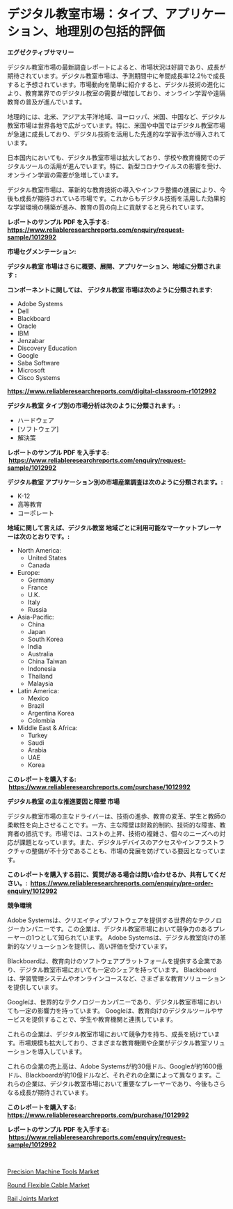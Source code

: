 <p><h1>デジタル教室市場：タイプ、アプリケーション、地理別の包括的評価</h1></p><p><strong>エグゼクティブサマリー</strong></p>
<p><p>デジタル教室市場の最新調査レポートによると、市場状況は好調であり、成長が期待されています。デジタル教室市場は、予測期間中に年間成長率12.2％で成長すると予想されています。市場動向を簡単に紹介すると、デジタル技術の進化により、教育業界でのデジタル教室の需要が増加しており、オンライン学習や遠隔教育の普及が進んでいます。</p><p>地理的には、北米、アジア太平洋地域、ヨーロッパ、米国、中国など、デジタル教室市場は世界各地で広がっています。特に、米国や中国ではデジタル教室市場が急速に成長しており、デジタル技術を活用した先進的な学習手法が導入されています。</p><p>日本国内においても、デジタル教室市場は拡大しており、学校や教育機関でのデジタルツールの活用が進んでいます。特に、新型コロナウイルスの影響を受け、オンライン学習の需要が急増しています。</p><p>デジタル教室市場は、革新的な教育技術の導入やインフラ整備の進展により、今後も成長が期待されている市場です。これからもデジタル技術を活用した効果的な学習環境の構築が進み、教育の質の向上に貢献すると見られています。</p></p>
<p><strong>レポートのサンプル PDF を入手する: <a href="https://www.reliableresearchreports.com/enquiry/request-sample/1012992">https://www.reliableresearchreports.com/enquiry/request-sample/1012992</a></strong></p>
<p><strong>市場セグメンテーション:</strong></p>
<p><strong> デジタル教室 市場はさらに概要、展開、アプリケーション、地域に分類されます :</strong></p>
<p><strong>コンポーネントに関しては、 デジタル教室 市場は次のように分類されます: &nbsp;</strong></p>
<p><ul><li>Adobe Systems</li><li>Dell</li><li>Blackboard</li><li>Oracle</li><li>IBM</li><li>Jenzabar</li><li>Discovery Education</li><li>Google</li><li>Saba Software</li><li>Microsoft</li><li>Cisco Systems</li></ul></p>
<p><strong><a href="https://www.reliableresearchreports.com/digital-classroom-r1012992">https://www.reliableresearchreports.com/digital-classroom-r1012992</a></strong></p>
<p><strong> デジタル教室 タイプ別の市場分析は次のように分類されます。:</strong></p>
<p><ul><li>ハードウェア</li><li>[ソフトウェア]</li><li>解決策</li></ul></p>
<p><strong>レポートのサンプル PDF を入手する: &nbsp;<a href="https://www.reliableresearchreports.com/enquiry/request-sample/1012992">https://www.reliableresearchreports.com/enquiry/request-sample/1012992</a></strong></p>
<p><strong> デジタル教室 アプリケーション別の市場産業調査は次のように分類されます。:</strong></p>
<p><ul><li>K-12</li><li>高等教育</li><li>コーポレート</li></ul></p>
<p><strong>地域に関して言えば、デジタル教室 地域ごとに利用可能なマーケットプレーヤーは次のとおりです。:</strong></p>
<p><ul>
    <li>
        North America:
        <ul>
            <li>United States</li>
            <li>Canada</li>
        </ul>
    </li>
    <li>
        Europe:
        <ul>
            <li>Germany</li>
            <li>France</li>
            <li>U.K.</li>
            <li>Italy</li>
            <li>Russia</li>
        </ul>
    </li>
    <li>
        Asia-Pacific:
        <ul>
            <li>China</li>
            <li>Japan</li>
            <li>South Korea</li>
            <li>India</li>
            <li>Australia</li>
            <li>China Taiwan</li>
            <li>Indonesia</li>
            <li>Thailand</li>
            <li>Malaysia</li>
        </ul>
    </li>
    <li>
        Latin America:
        <ul>
            <li>Mexico</li>
            <li>Brazil</li>
            <li>Argentina Korea</li>
            <li>Colombia</li>
        </ul>
    </li>
    <li>
        Middle East & Africa:
        <ul>
            <li>Turkey</li>
            <li>Saudi</li>
            <li>Arabia</li>
            <li>UAE</li>
            <li>Korea</li>
        </ul>
    </li>
    </ul></p>
<p><strong>このレポートを購入する: &nbsp;<a href="https://www.reliableresearchreports.com/purchase/1012992">https://www.reliableresearchreports.com/purchase/1012992</a></strong></p>
<p><strong>デジタル教室 の主な推進要因と障壁 市場</strong></p>
<p><p>デジタル教室市場の主なドライバーは、技術の進歩、教育の変革、学生と教師の柔軟性を向上させることです。一方、主な障壁は財政的制約、技術的な障害、教育者の抵抗です。市場では、コストの上昇、技術の複雑さ、個々のニーズへの対応が課題となっています。また、デジタルデバイスのアクセスやインフラストラクチャの整備が不十分であることも、市場の発展を妨げている要因となっています。</p></p>
<p><strong>このレポートを購入する前に、質問がある場合は問い合わせるか、共有してください。:&nbsp; <a href="https://www.reliableresearchreports.com/enquiry/pre-order-enquiry/1012992">https://www.reliableresearchreports.com/enquiry/pre-order-enquiry/1012992</a></strong></p>
<p><strong>競争環境</strong></p>
<p><p>Adobe Systemsは、クリエイティブソフトウェアを提供する世界的なテクノロジーカンパニーです。この企業は、デジタル教室市場において競争力のあるプレーヤーの1つとして知られています。 Adobe Systemsは、デジタル教室向けの革新的なソリューションを提供し、高い評価を受けています。</p><p>Blackboardは、教育向けのソフトウェアプラットフォームを提供する企業であり、デジタル教室市場においても一定のシェアを持っています。 Blackboardは、学習管理システムやオンラインコースなど、さまざまな教育ソリューションを提供しています。</p><p>Googleは、世界的なテクノロジーカンパニーであり、デジタル教室市場においても一定の影響力を持っています。 Googleは、教育向けのデジタルツールやサービスを提供することで、学生や教育機関と連携しています。</p><p>これらの企業は、デジタル教室市場において競争力を持ち、成長を続けています。市場規模も拡大しており、さまざまな教育機関や企業がデジタル教室ソリューションを導入しています。</p><p>これらの企業の売上高は、Adobe Systemsが約30億ドル、Googleが約1600億ドル、Blackboardが約10億ドルなど、それぞれの企業によって異なります。これらの企業は、デジタル教室市場において重要なプレーヤーであり、今後もさらなる成長が期待されています。</p></p>
<p><strong>このレポートを購入する: &nbsp; <a href="https://www.reliableresearchreports.com/purchase/1012992">https://www.reliableresearchreports.com/purchase/1012992</a></strong></p>
<p><strong>レポートのサンプル PDF を入手する: &nbsp;<a href="https://www.reliableresearchreports.com/enquiry/request-sample/1012992">https://www.reliableresearchreports.com/enquiry/request-sample/1012992</a></strong><strong></strong></p>
<p>&nbsp;</p>
<p><p><a href="https://www.linkedin.com/pulse/precision-machine-tools-market-research-report-provides-thorough-j4rje?trackingId=6Ic%2FogO5mgOZG2lTrwQFIQ%3D%3D">Precision Machine Tools Market</a></p><p><a href="https://www.linkedin.com/pulse/round-flexible-cable-market-research-report-provides-thorough-ezfqc?trackingId=aGYDs3Vkqyphr%2Bn32KWkRA%3D%3D">Round Flexible Cable Market</a></p><p><a href="https://www.linkedin.com/pulse/rail-joints-market-size-growth-segmentation-regional-country-iivfe?trackingId=IKyp0dWgLm2Ra5rljM6R%2FA%3D%3D">Rail Joints Market</a></p></p>